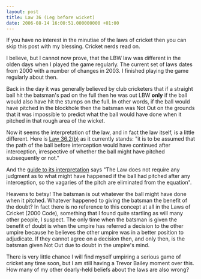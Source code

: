 ```yaml
---
layout: post
title: Law 36 (Leg before wicket)
date: 2006-08-14 16:00:51.000000000 +01:00
---
```

<p>If you have no interest in the minutiae of the laws of cricket then you can skip this post with my blessing. Cricket nerds read on.</p>
<p>I believe, but I cannot now prove, that the LBW law was different in the olden days when I played the game regularly. The current set of laws dates from 2000 with a number of changes in 2003. I finished playing the game regularly about then.</p>
<p>Back in the day it was generally believed by club cricketers that if a straight ball hit the batsman's pad on the full then he was out LBW <b>only</b> if the ball would also have hit the stumps on the full. In other words, if the ball would have pitched in the blockhole then the batsman was Not Out on the grounds that it was impossible to predict what the ball would have done when it pitched in that rough area of the wicket.</p>
<p>Now it seems the interpretation of the law, and in fact the law itself, is a little different. Here is <a href="http://www.lords.org/laws-and-spirit/laws-of-cricket/laws/law-36-leg-before-wicket,62,AR.html" target="_blank">Law 36.2(b)</a> as it currently stands: "it is to be assumed that the path of the ball before interception would have continued after interception, irrespective of whether the ball might have pitched subsequently or not."</p>
<p>And the <a href="http://www.lords.org/data/files/law_36_qanda-9684.pdf" target="_blank">guide to its interpretation</a> says "The Law does not require any judgment as to what might have happened if the ball had pitched after any interception, so the vagaries of the pitch are eliminated from the equation".</p>
<p>Heavens to betsy! The batsman is out whatever the ball might have done when it pitched. Whatever happened to giving the batsman the benefit of the doubt? In fact there is no reference to this concept at all in the Laws of Cricket (2000 Code), something that I found quite startling as will many other people, I suspect. The only time when the batsman is given the benefit of doubt is when the umpire has referred a decision to the other umpire because he believes the other umpire was in a better position to adjudicate. If they cannot agree on a decision then, and only then, is the batsman given Not Out due to doubt in the umpire's mind.</p>
<p>There is very little chance I will find myself umpiring a serious game of cricket any time soon, but I am still having a Trevor Bailey moment over this. How many of my other dearly-held beliefs about the laws are also wrong?
</p>
